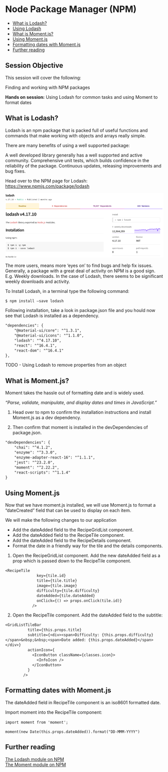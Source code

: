 # Node Package Manager (NPM)

* [What is Lodash?](#lodash)
* [Using Lodash](#usinglodash)
* [What is Moment.js?](#moment)
* [Using Moment.js](#usingmoment)
* [Formatting dates with Moment.js](#formattinmg)
* [Further reading](#further)

## Session Objective
This session will cover the following:

Finding and working with NPM packages

**Hands on session:**
Using Lodash for common tasks and using Moment to format dates

<a name="lodash"></a>
## What is Lodash?

Lodash is an npm package that is packed full of useful functions and commands that make working with objects and arrays really simple.  

There are many benefits of using a well supported package:

A well developed library generally has a well supported and active community.
Comprehensive unit tests, which builds confidence in the reliability of the package.
Continuous updates, releasing improvements and bug fixes.

Head over to the NPM page for Lodash:
https://www.npmjs.com/package/lodash

<img src="./resources/session_07_lodash.png" alt="Lodash NPM page" />

The more users, means more ‘eyes on’ to find bugs and help fix issues. Generally, a package with a great deal of activity on NPM is a good sign.  E.g. Weekly downloads.  In the case of Lodash, there seems to be significant weekly downloads and activity.

To Install Lodash, in a terminal type the following command:

```
$ npm install –save lodash
```

Following installation, take a look in package.json file and you hould now see that Lodash is installed as a dependency.

```
"dependencies": {
    "@material-ui/core": "^1.3.1",
    "@material-ui/icons": "^1.1.0",
    "lodash": "^4.17.10",
    "react": "^16.4.1",
    "react-dom": "^16.4.1"
},
```
<a name="usinglodash"></a>
TODO - Using Lodash to remove properties from an object

<a name="whatismoment"></a>
## What is Moment.js?
Moment takes the hassle out of formatting date and is widely used.

*“Parse, validate, manipulate, and display dates and times in JavaScript.”*

1. Head over to npm to confirm the installation instructions and install Moment.js as a dev dependency.

1. Then confirm that moment is installed in the devDependencies of package.json.

```
"devDependencies": {
    "chai": "^4.1.2",
    "enzyme": "^3.3.0",
    "enzyme-adapter-react-16": "^1.1.1",
    "jest": "^23.2.0",
    "moment": "^2.22.2",
    "react-scripts": "^1.1.4"
}
```
<a name="usingmoment"></a>
## Using Moment.js

Now that we have moment.js installed, we will use Moment.js to format a “dateCreated” field that can be used to display on each item.

We will make the following changes to our application
* Add the dateAdded field to the RecipeGridList component.
* Add the dateAdded field to the RecipeTile component.
* Add the dateAdded field to the RecipeDetails component.
* Format the date in a friendly way for the tile and the details components.

1. Open the RecipeGridList component.  Add the new dateAdded field as a prop which is passed down to the RecipeTile component.

```
<RecipeTile
              key={tile.id}
              title={tile.title}
              image={tile.image}
              difficulty={tile.difficulty}
              dateAdded={tile.dateAdded}
              onClick={() => props.onClick(tile.id)}
            />
```

2. Open the RecipeTile component.  Add the dateAdded field to the subtitle:

```
<GridListTileBar
          title={this.props.title}
          subtitle={<div><span>Difficulty: {this.props.difficulty}</span>&nbsp;&nbsp;<span>Date added: {this.props.dateAdded}</span></div>}
          actionIcon={
            <IconButton className={classes.icon}>
              <InfoIcon />
            </IconButton>
          }
        />
```

<a name="dateformatting"></a>
## Formatting dates with Moment.js

The dateAdded field in RecipeTile component is an iso8601 formatted date. 

Import moment into the RecipeTile component:

`import moment from 'moment';`

```
moment(new Date(this.props.dateAdded)).format("DD-MMM-YYYY")
```


<a name="further"></a>
## Further reading
[The Lodash module on NPM](https://www.npmjs.com/package/lodash)  
[The Moment module on NPM](https://www.npmjs.com/package/moment)  

